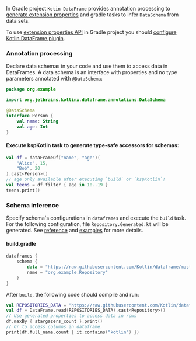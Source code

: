 [//]: # (title: Data Schemas in Gradle projects)

<!---IMPORT org.jetbrains.kotlinx.dataframe.samples.api.Schemas-->

In Gradle project `Kotin DataFrame` provides annotation processing to [generate extension properties](extensionPropertiesApi.md) and gradle tasks to infer `DataSchema` from data sets.  

To use [extension properties API](extensionPropertiesApi.md) in Gradle project you should [configure Kotlin DataFrame plugin](installation.md#gradle-plugin-configuration).

### Annotation processing
Declare data schemas in your code and use them to access data in DataFrames.
A data schema is an interface with properties and no type parameters annotated with `@DataSchema`:
```kotlin
package org.example

import org.jetbrains.kotlinx.dataframe.annotations.DataSchema

@DataSchema
interface Person {
    val name: String
    val age: Int
}
```

#### Execute kspKotlin task to generate type-safe accessors for schemas: 

<!---FUN useProperties-->

```kotlin
val df = dataFrameOf("name", "age")(
    "Alice", 15,
    "Bob", 20
).cast<Person>()
// age only available after executing `build` or `kspKotlin`!
val teens = df.filter { age in 10..19 }
teens.print()
```

<!---END-->

### Schema inference
Specify schema's configurations in `dataframes`  and execute the `build` task.
For the following configuration, file `Repository.Generated.kt` will be generated.
See [reference](gradleReference.md) and [examples](gradleReference.md#examples) for more details.

#### build.gradle
```kotlin
dataframes {
    schema {
        data = "https://raw.githubusercontent.com/Kotlin/dataframe/master/data/jetbrains_repositories.csv"
        name = "org.example.Repository"
    }
}
```

After `build`, the following code should compile and run:

<!---FUN useInferredSchema-->

```kotlin
val REPOSITORIES_DATA = "https://raw.githubusercontent.com/Kotlin/dataframe/master/data/jetbrains_repositories.csv"
val df = DataFrame.read(REPOSITORIES_DATA).cast<Repository>()
// Use generated properties to access data in rows
df.maxBy { stargazers_count }.print()
// Or to access columns in dataframe.
print(df.full_name.count { it.contains("kotlin") })
```

<!---END-->

